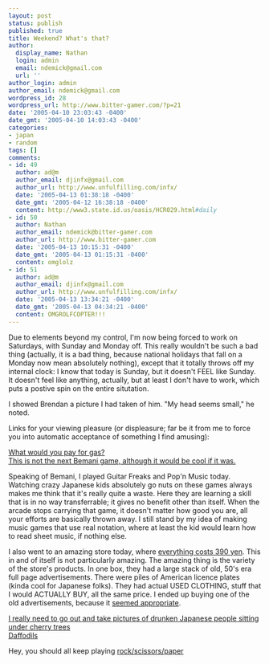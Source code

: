 ```yaml
---
layout: post
status: publish
published: true
title: Weekend? What's that?
author:
  display_name: Nathan
  login: admin
  email: ndemick@gmail.com
  url: ''
author_login: admin
author_email: ndemick@gmail.com
wordpress_id: 28
wordpress_url: http://www.bitter-gamer.com/?p=21
date: '2005-04-10 23:03:43 -0400'
date_gmt: '2005-04-10 14:03:43 -0400'
categories:
- japan
- random
tags: []
comments:
- id: 49
  author: ad@m
  author_email: djinfx@gmail.com
  author_url: http://www.unfulfilling.com/infx/
  date: '2005-04-13 01:38:18 -0400'
  date_gmt: '2005-04-12 16:38:18 -0400'
  content: http://www3.state.id.us/oasis/HCR029.html#daily
- id: 50
  author: Nathan
  author_email: ndemick@bitter-gamer.com
  author_url: http://www.bitter-gamer.com
  date: '2005-04-13 10:15:31 -0400'
  date_gmt: '2005-04-13 01:15:31 -0400'
  content: omglolz
- id: 51
  author: ad@m
  author_email: djinfx@gmail.com
  author_url: http://www.unfulfilling.com/infx/
  date: '2005-04-13 13:34:21 -0400'
  date_gmt: '2005-04-13 04:34:21 -0400'
  content: OMGROLFCOPTER!!!
---
```

<p>Due to elements beyond my control, I'm now being forced to work on Saturdays, with Sunday and Monday off. This really wouldn't be such a bad thing (actually, it is a bad thing, because national holidays that fall on a Monday now mean absolutely nothing), except that it totally throws off my internal clock: I know that today is Sunday, but it doesn't FEEL like Sunday. It doesn't feel like anything, actually, but at least I don't have to work, which puts a postive spin on the entire situtation.</p>
<p>I showed Brendan a picture I had taken of him. "My head seems small," he noted.</p>
<p>Links for your viewing pleasure (or displeasure; far be it from me to force you into automatic acceptance of something I find amusing):</p>
<p><a href="http://forums.fark.com/cgi/fark/comments.pl?IDLink=1432127&amp;thread_type=voteresults">What would you pay for gas?</a><br />
<a href="http://keithschofield.com/djformat-video/">This is not the next Bemani game, although it would be cool if it was.</a></p>
<p>Speaking of Bemani, I played Guitar Freaks and Pop'n Music today. Watching crazy Japanese kids absolutely go nuts on these games always makes me think that it's really quite a waste. Here they are learning a skill that is in no way transferrable; it gives no benefit other than itself. When the arcade stops carrying that game, it doesn't matter how good you are, all your efforts are basically thrown away. I still stand by my idea of making music games that use real notation, where at least the kid would learn how to read sheet music, if nothing else.</p>
<p>I also went to an amazing store today, where <a href="http://www.390yen.jp">everything costs 390 yen</a>. This in and of itself is not particularly amazing. The amazing thing is the variety of the store's products. In one box, they had a large stack of old, 50's era full page advertisements. There were piles of American licence plates (kinda cool for Japanese folks). They had actual USED CLOTHING, stuff that I would ACTUALLY BUY, all the same price. I ended up buying one of the old advertisements, because it <a href="http://www.bitter-gamer.com/images/more_japan/long_distance.jpg">seemed appropriate</a>.</p>
<p><a href="http://www.flickr.com/photos/northland_denmark/388276710/in/set-72157594532229923/">I really need to go out and take pictures of drunken Japanese people sitting under cherry trees</a><br />
<a href="http://www.flickr.com/photos/northland_denmark/388276347/in/set-72157594532229923/">Daffodils</a></p>
<p>Hey, you should all keep playing <a href="http://www.bitter-gamer.com/rsp/">rock/scissors/paper</p>
